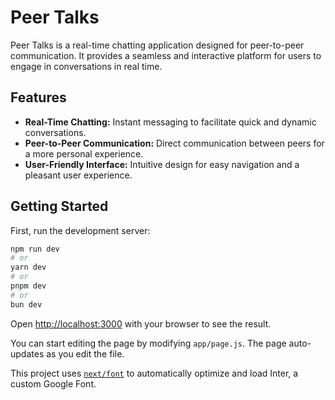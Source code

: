 # Peer Talks

Peer Talks is a real-time chatting application designed for peer-to-peer communication. It provides a seamless and interactive platform for users to engage in conversations in real time.

## Features

- **Real-Time Chatting:** Instant messaging to facilitate quick and dynamic conversations.
- **Peer-to-Peer Communication:** Direct communication between peers for a more personal experience.
- **User-Friendly Interface:** Intuitive design for easy navigation and a pleasant user experience.

## Getting Started

First, run the development server:

```bash
npm run dev
# or
yarn dev
# or
pnpm dev
# or
bun dev
```

Open [http://localhost:3000](http://localhost:3000) with your browser to see the result.

You can start editing the page by modifying `app/page.js`. The page auto-updates as you edit the file.

This project uses [`next/font`](https://nextjs.org/docs/basic-features/font-optimization) to automatically optimize and load Inter, a custom Google Font.
